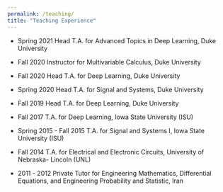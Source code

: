 ```yaml
---
permalink: /teaching/
title: "Teaching Experience"
---
```

- Spring 2021 Head T.A. for Advanced Topics in Deep Learning, Duke University

- Fall 2020 Instructor for Multivariable Calculus, Duke University

- Fall 2020 Head T.A. for Deep Learning, Duke University

- Spring 2020 Head T.A. for Signal and Systems, Duke University

- Fall 2019 Head T.A. for Deep Learning, Duke University

- Fall 2017 T.A. for Deep Learning, Iowa State University (ISU)

- Spring 2015 - Fall 2015 T.A. for Signal and Systems I, Iowa State University (ISU)

- Fall 2014 T.A. for Electrical and Electronic Circuits, University of Nebraska- Lincoln (UNL)

- 2011 - 2012 Private Tutor for Engineering Mathematics, Differential Equations, and Engineering Probability and Statistic, Iran
